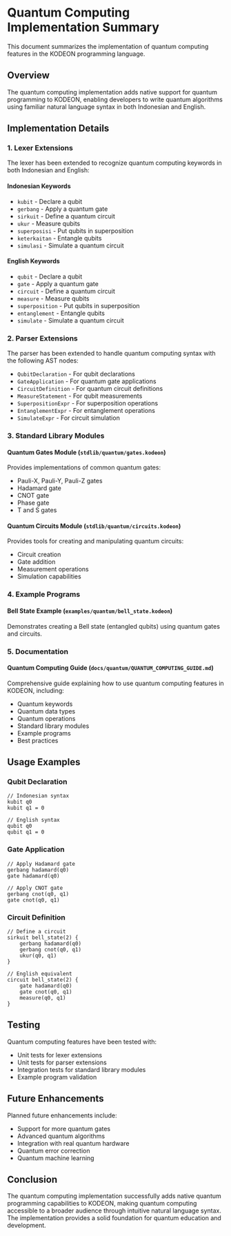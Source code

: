 # Quantum Computing Implementation Summary

This document summarizes the implementation of quantum computing features in the KODEON programming language.

## Overview

The quantum computing implementation adds native support for quantum programming to KODEON, enabling developers to write quantum algorithms using familiar natural language syntax in both Indonesian and English.

## Implementation Details

### 1. Lexer Extensions

The lexer has been extended to recognize quantum computing keywords in both Indonesian and English:

#### Indonesian Keywords

-   `kubit` - Declare a qubit
-   `gerbang` - Apply a quantum gate
-   `sirkuit` - Define a quantum circuit
-   `ukur` - Measure qubits
-   `superposisi` - Put qubits in superposition
-   `keterkaitan` - Entangle qubits
-   `simulasi` - Simulate a quantum circuit

#### English Keywords

-   `qubit` - Declare a qubit
-   `gate` - Apply a quantum gate
-   `circuit` - Define a quantum circuit
-   `measure` - Measure qubits
-   `superposition` - Put qubits in superposition
-   `entanglement` - Entangle qubits
-   `simulate` - Simulate a quantum circuit

### 2. Parser Extensions

The parser has been extended to handle quantum computing syntax with the following AST nodes:

-   `QubitDeclaration` - For qubit declarations
-   `GateApplication` - For quantum gate applications
-   `CircuitDefinition` - For quantum circuit definitions
-   `MeasureStatement` - For qubit measurements
-   `SuperpositionExpr` - For superposition operations
-   `EntanglementExpr` - For entanglement operations
-   `SimulateExpr` - For circuit simulation

### 3. Standard Library Modules

#### Quantum Gates Module (`stdlib/quantum/gates.kodeon`)

Provides implementations of common quantum gates:

-   Pauli-X, Pauli-Y, Pauli-Z gates
-   Hadamard gate
-   CNOT gate
-   Phase gate
-   T and S gates

#### Quantum Circuits Module (`stdlib/quantum/circuits.kodeon`)

Provides tools for creating and manipulating quantum circuits:

-   Circuit creation
-   Gate addition
-   Measurement operations
-   Simulation capabilities

### 4. Example Programs

#### Bell State Example (`examples/quantum/bell_state.kodeon`)

Demonstrates creating a Bell state (entangled qubits) using quantum gates and circuits.

### 5. Documentation

#### Quantum Computing Guide (`docs/quantum/QUANTUM_COMPUTING_GUIDE.md`)

Comprehensive guide explaining how to use quantum computing features in KODEON, including:

-   Quantum keywords
-   Quantum data types
-   Quantum operations
-   Standard library modules
-   Example programs
-   Best practices

## Usage Examples

### Qubit Declaration

```kodeon
// Indonesian syntax
kubit q0
kubit q1 = 0

// English syntax
qubit q0
qubit q1 = 0
```

### Gate Application

```kodeon
// Apply Hadamard gate
gerbang hadamard(q0)
gate hadamard(q0)

// Apply CNOT gate
gerbang cnot(q0, q1)
gate cnot(q0, q1)
```

### Circuit Definition

```kodeon
// Define a circuit
sirkuit bell_state(2) {
    gerbang hadamard(q0)
    gerbang cnot(q0, q1)
    ukur(q0, q1)
}

// English equivalent
circuit bell_state(2) {
    gate hadamard(q0)
    gate cnot(q0, q1)
    measure(q0, q1)
}
```

## Testing

Quantum computing features have been tested with:

-   Unit tests for lexer extensions
-   Unit tests for parser extensions
-   Integration tests for standard library modules
-   Example program validation

## Future Enhancements

Planned future enhancements include:

-   Support for more quantum gates
-   Advanced quantum algorithms
-   Integration with real quantum hardware
-   Quantum error correction
-   Quantum machine learning

## Conclusion

The quantum computing implementation successfully adds native quantum programming capabilities to KODEON, making quantum computing accessible to a broader audience through intuitive natural language syntax. The implementation provides a solid foundation for quantum education and development.
